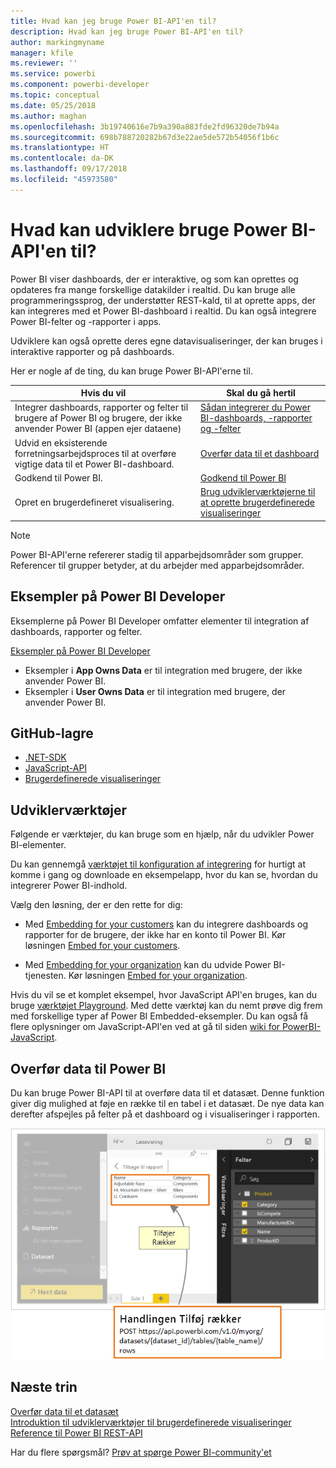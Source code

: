 ```yaml
---
title: Hvad kan jeg bruge Power BI-API'en til?
description: Hvad kan jeg bruge Power BI-API'en til?
author: markingmyname
manager: kfile
ms.reviewer: ''
ms.service: powerbi
ms.component: powerbi-developer
ms.topic: conceptual
ms.date: 05/25/2018
ms.author: maghan
ms.openlocfilehash: 3b19740616e7b9a390a883fde2fd96320de7b94a
ms.sourcegitcommit: 698b788720282b67d3e22ae5de572b54056f1b6c
ms.translationtype: HT
ms.contentlocale: da-DK
ms.lasthandoff: 09/17/2018
ms.locfileid: "45973580"
---
```

# <a name="what-can-developers-do-with-the-power-bi-api"></a>Hvad kan udviklere bruge Power BI-API'en til?

Power BI viser dashboards, der er interaktive, og som kan oprettes og opdateres fra mange forskellige datakilder i realtid. Du kan bruge alle programmeringssprog, der understøtter REST-kald, til at oprette apps, der kan integreres med et Power BI-dashboard i realtid. Du kan også integrere Power BI-felter og -rapporter i apps.

Udviklere kan også oprette deres egne datavisualiseringer, der kan bruges i interaktive rapporter og på dashboards.

Her er nogle af de ting, du kan bruge Power BI-API'erne til.

| **Hvis du vil** | **Skal du gå hertil** |
| --- | --- |
| Integrer dashboards, rapporter og felter til brugere af Power BI og brugere, der ikke anvender Power BI (appen ejer dataene) |[Sådan integrerer du Power BI-dashboards, -rapporter og -felter](embedding-content.md) |
| Udvid en eksisterende forretningsarbejdsproces til at overføre vigtige data til et Power BI-dashboard. |[Overfør data til et dashboard](walkthrough-push-data.md) |
| Godkend til Power BI. |[Godkend til Power BI](get-azuread-access-token.md) |
| Opret en brugerdefineret visualisering. |[Brug udviklerværktøjerne til at oprette brugerdefinerede visualiseringer](../service-custom-visuals-getting-started-with-developer-tools.md) |

> [!NOTE]
> Power BI-API'erne refererer stadig til apparbejdsområder som grupper. Referencer til grupper betyder, at du arbejder med apparbejdsområder.

## <a name="power-bi-developer-samples"></a>Eksempler på Power BI Developer

Eksemplerne på Power BI Developer omfatter elementer til integration af dashboards, rapporter og felter.

[Eksempler på Power BI Developer](https://github.com/Microsoft/PowerBI-Developer-Samples)

* Eksempler i **App Owns Data** er til integration med brugere, der ikke anvender Power BI.
* Eksempler i **User Owns Data** er til integration med brugere, der anvender Power BI.

## <a name="github-repositories"></a>GitHub-lagre

* [.NET-SDK](https://github.com/Microsoft/PowerBI-CSharp)
* [JavaScript-API](https://github.com/Microsoft/PowerBI-JavaScript)
* [Brugerdefinerede visualiseringer](https://github.com/Microsoft/PowerBI-visuals)

## <a name="developer-tools"></a>Udviklerværktøjer

Følgende er værktøjer, du kan bruge som en hjælp, når du udvikler Power BI-elementer.

Du kan gennemgå [værktøjet til konfiguration af integrering](https://aka.ms/embedsetup) for hurtigt at komme i gang og downloade en eksempelapp, hvor du kan se, hvordan du integrerer Power BI-indhold.

Vælg den løsning, der er den rette for dig:

* Med [Embedding for your customers](embedding.md#embedding-for-your-customers) kan du integrere dashboards og rapporter for de brugere, der ikke har en konto til Power BI. Kør løsningen [Embed for your customers](https://aka.ms/embedsetup/AppOwnsData).

* Med [Embedding for your organization](embedding.md#embedding-for-your-organization) kan du udvide Power BI-tjenesten. Kør løsningen [Embed for your organization](https://aka.ms/embedsetup/UserOwnsData).

Hvis du vil se et komplet eksempel, hvor JavaScript API'en bruges, kan du bruge [værktøjet Playground](https://microsoft.github.io/PowerBI-JavaScript/demo). Med dette værktøj kan du nemt prøve dig frem med forskellige typer af Power BI Embedded-eksempler. Du kan også få flere oplysninger om JavaScript-API'en ved at gå til siden [wiki for PowerBI-JavaScript](https://github.com/Microsoft/powerbi-javascript/wiki).

## <a name="push-data-into-power-bi"></a>Overfør data til Power BI

Du kan bruge Power BI-API til at overføre data til et datasæt. Denne funktion giver dig mulighed at føje en række til en tabel i et datasæt. De nye data kan derefter afspejles på felter på et dashboard og i visualiseringer i rapporten.

![Eksempel på pushdata](media/what-can-you-do/powerbi-push-data.png)

## <a name="next-steps"></a>Næste trin

[Overfør data til et datasæt](walkthrough-push-data.md)  
[Introduktion til udviklerværktøjer til brugerdefinerede visualiseringer](../service-custom-visuals-getting-started-with-developer-tools.md)  
[Reference til Power BI REST-API](https://docs.microsoft.com/rest/api/power-bi/)  

Har du flere spørgsmål? [Prøv at spørge Power BI-community'et](http://community.powerbi.com/)
